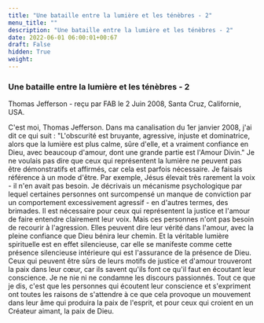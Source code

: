 ```yaml
---
title: "Une bataille entre la lumière et les ténèbres - 2"
menu_title: ""
description: "Une bataille entre la lumière et les ténèbres - 2"
date: 2022-06-01 06:00:01+00:67
draft: False
hidden: True
weight:
---
```

### Une bataille entre la lumière et les ténèbres - 2

Thomas Jefferson - reçu par FAB le 2 Juin 2008, Santa Cruz, Californie, USA.

C'est moi, Thomas Jefferson.
Dans ma canalisation du 1er janvier 2008, j'ai dit ce qui suit : "L'obscurité est bruyante, agressive, injuste et dominatrice, alors que la lumière est plus calme, sûre d'elle, et a vraiment confiance en Dieu, avec beaucoup d'amour, dont une grande partie est l'Amour Divin."
Je ne voulais pas dire que ceux qui représentent la lumière ne peuvent pas être démonstratifs et affirmés, car cela est parfois nécessaire. Je faisais référence à un mode d'être. Par exemple, Jésus élevait très rarement la voix - il n'en avait pas besoin. Je décrivais un mécanisme psychologique par lequel certaines personnes ont surcompensé un manque de conviction par un comportement excessivement agressif - en d'autres termes, des brimades.
Il est nécessaire pour ceux qui représentent la justice et l'amour de faire entendre clairement leur voix. Mais ces personnes n'ont pas besoin de recourir à l'agression. Elles peuvent dire leur vérité dans l'amour, avec la pleine confiance que Dieu bénira leur chemin. Et la véritable lumière spirituelle est en effet silencieuse, car elle se manifeste comme cette présence silencieuse intérieure qui est l'assurance de la présence de Dieu. Ceux qui peuvent être sûrs de leurs motifs de justice et d'amour trouveront la paix dans leur cœur, car ils savent qu'ils font ce qu'il faut en écoutant leur conscience.
Je ne nie ni ne condamne les discours passionnés. Tout ce que je dis, c'est que les personnes qui écoutent leur conscience et s'expriment ont toutes les raisons de s'attendre à ce que cela provoque un mouvement dans leur âme qui produira la paix de l'esprit, et pour ceux qui croient en un Créateur aimant, la paix de Dieu.